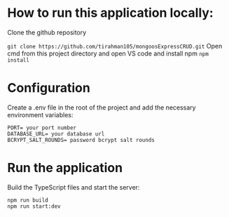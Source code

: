 # How to run this application locally:

Clone the github repository

`git clone https://github.com/tirahman105/mongoosExpressCRUD.git`
Open cmd from this project directory and open VS code and install npm
`npm install `

# Configuration

Create a .env file in the root of the project and add the necessary environment variables:

`PORT= your port number ` \
`DATABASE_URL= your database url`\
`BCRYPT_SALT_ROUNDS= password bcrypt salt rounds`

# Run the application

Build the TypeScript files and start the server:

`npm run build`\
`npm run start:dev`
